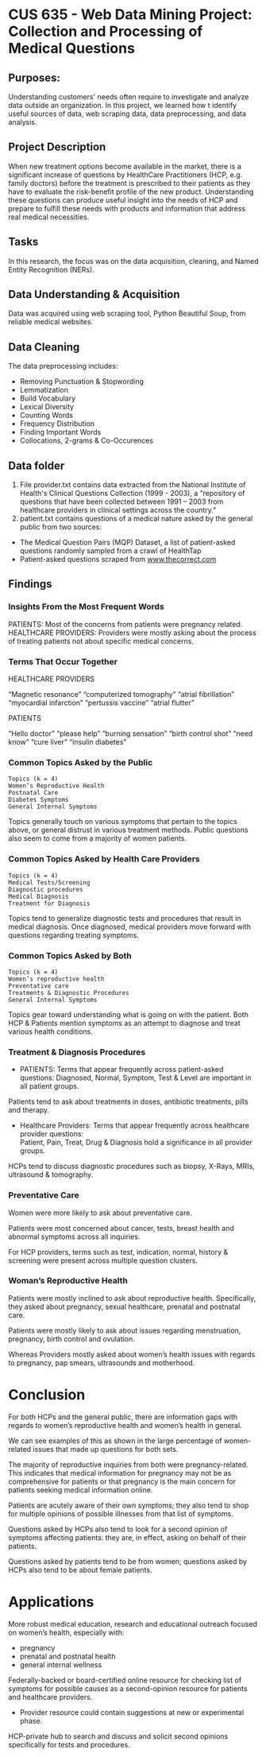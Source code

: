 # CUS 635 - Web Data Mining Project: Collection and Processing of Medical Questions

## Purposes:
Understanding customers' needs often require to investigate and analyze data outside an organization. In this project, we learned how t identify useful sources of data, web scraping data, data preprocessing, and data analysis. 

## Project Description
When new treatment options become available in the market, there is a significant increase of questions by HealthCare Practitioners (HCP, e.g. family doctors) before the treatment is prescribed to their patients as they have to evaluate the risk-benefit profile of the new product.
Understanding these questions can produce useful insight into the needs of HCP and prepare to fulfill these needs with products and information that address real medical necessities.

## Tasks
In this research, the focus was on the data acquisition, cleaning, and Named Entity Recognition (NERs). 

## Data Understanding & Acquisition
Data was acquired using web scraping tool, Python Beautiful Soup, from reliable medical websites.

## Data Cleaning
The data preprocessing includes:
- Removing Punctuation & Stopwording
- Lemmatization
- Build Vocabulary
- Lexical Diversity
- Counting Words
- Frequency Distribution
- Finding Important Words
- Collocations, 2-grams & Co-Occurences

## Data folder
1. File provider.txt contains data extracted from the National Institute of Health's Clinical Questions Collection (1999 - 2003), a “repository of questions that have been collected between 1991 – 2003 from healthcare providers in clinical settings across the country.”
2. patient.txt contains questions of a medical nature asked by the general public from two sources:
- The Medical Question Pairs (MQP) Dataset, a list of patient-asked questions randomly sampled from a crawl of HealthTap
- Patient-asked questions scraped from www.thecorrect.com

## Findings
### Insights From the Most Frequent Words
PATIENTS: Most of the concerns from patients were pregnancy related. 
HEALTHCARE PROVIDERS: Providers were mostly asking about the process of treating patients not about specific medical concerns. 

### Terms That Occur Together
HEALTHCARE PROVIDERS
>
  “Magnetic resonance” 
  “computerized tomography” 
  “atrial fibrillation” 
  “myocardial infarction” 
  “pertussis vaccine” 
  “atrial flutter”
>
PATIENTS

>
  “Hello doctor”
  “please help” 
  “burning sensation” 
  “birth control shot”
  “need know”
  “cure liver” 
  “insulin diabetes”
>  
### Common Topics Asked by the Public 
```
Topics (k = 4)
Women’s Reproductive Health
Postnatal Care
Diabetes Symptoms 
General Internal Symptoms
```
Topics generally touch on various symptoms that pertain to the topics above, or general distrust in various treatment methods. Public questions also seem to come from a majority of women patients.

### Common Topics Asked by Health Care Providers
```
Topics (k = 4)
Medical Tests/Screening 
Diagnostic procedures
Medical Diagnosis
Treatment for Diagnosis 
```
Topics tend to generalize diagnostic tests and procedures that result in medical diagnosis. Once diagnosed, medical providers move forward with questions regarding treating symptoms. 

### Common Topics Asked by Both
```
Topics (k = 4)
Women’s reproductive health 
Preventative care
Treatments & Diagnostic Procedures
General Internal Symptoms
```
Topics gear toward understanding what is going on with the patient. Both HCP & Patients mention symptoms as an attempt to diagnose and treat various health conditions. 

### Treatment & Diagnosis Procedures
* PATIENTS: Terms that appear frequently across patient-asked questions: 
 Diagnosed, Normal, Symptom, Test & Level are important in all patient groups.
 
 Patients tend to ask about treatments in doses, antibiotic treatments, pills and therapy. 
 
* Healthcare Providers: Terms that appear frequently across healthcare provider questions:  
 Patient, Pain, Treat, Drug & Diagnosis hold a significance in all provider groups.

 HCPs tend to discuss diagnostic procedures such as biopsy,  X-Rays, MRIs, ultrasound & tomography. 
 
### Preventative Care

Women were more likely to ask about preventative care. 

Patients were most concerned about cancer, tests, breast health and abnormal symptoms across all inquiries.

For HCP providers, terms such as test, indication, normal, history & screening were present across multiple question clusters.

### Woman’s Reproductive Health 
Patients were mostly inclined to ask about reproductive health. Specifically, they asked about pregnancy, sexual healthcare, prenatal and postnatal care. 

Patients were mostly likely to ask about issues regarding menstruation, pregnancy, birth control and ovulation.

Whereas Providers mostly asked about women’s health issues with regards to pregnancy, pap smears, ultrasounds and motherhood. 

# Conclusion
For both HCPs and the general public, there are information gaps with regards to women’s reproductive health and women’s health in general. 

We can see examples of this as shown in the large percentage of women-related issues that made up questions for both sets. 

The majority of reproductive inquiries from both were pregnancy-related. This indicates that medical information for pregnancy may not be as comprehensive for patients or that pregnancy is the main concern for patients seeking medical information online.  

Patients are acutely aware of their own symptoms; they also tend to shop for multiple opinions of possible illnesses from that list of symptoms.

Questions asked by HCPs also tend to look for a second opinion of symptoms affecting patients: they are, in effect, asking on behalf of their patients. 

Questions asked by patients tend to be from women; questions asked by HCPs also tend to be about female patients. 

# Applications

More robust medical education, research and educational outreach focused on women’s health, especially with:
* pregnancy 
* prenatal and postnatal health
* general internal wellness

Federally-backed or board-certified online resource for checking list of symptoms for possible causes as a second-opinion resource for patients and healthcare providers. 
* Provider resource could contain suggestions at new or experimental phase.

HCP-private hub to search and discuss and solicit second opinions specifically for tests and procedures. 




